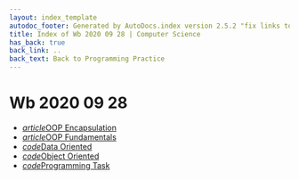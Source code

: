 ```yaml
---
layout: index_template
autodoc_footer: Generated by AutoDocs.index version 2.5.2 "fix links to documents" ⓒ Starwort, 2020
title: Index of Wb 2020 09 28 | Computer Science
has_back: true
back_link: ..
back_text: Back to Programming Practice
---
```


# **Wb 2020 09 28**

- <a href='./OOP_encapsulation.html'><i title='MD file' class="material-icons">article</i>OOP Encapsulation</a>
- <a href='./OOP_fundamentals.html'><i title='MD file' class="material-icons">article</i>OOP Fundamentals</a>
- <a href='./data_oriented.py'><i title='PY file' class="material-icons">code</i>Data Oriented</a>
- <a href='./object_oriented.py'><i title='PY file' class="material-icons">code</i>Object Oriented</a>
- <a href='./programming_task.py'><i title='PY file' class="material-icons">code</i>Programming Task</a>
